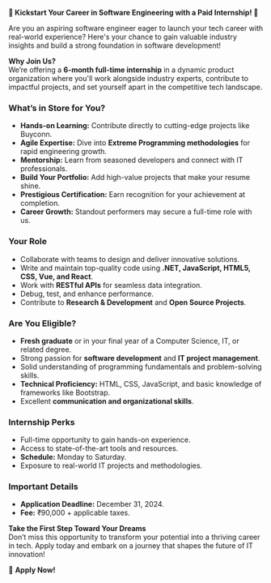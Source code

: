 **🚀 Kickstart Your Career in Software Engineering with a Paid Internship! 🌟**  

Are you an aspiring software engineer eager to launch your tech career with real-world experience? Here's your chance to gain valuable industry insights and build a strong foundation in software development!  

**Why Join Us?**  
We’re offering a **6-month full-time internship** in a dynamic product organization where you'll work alongside industry experts, contribute to impactful projects, and set yourself apart in the competitive tech landscape.  

### **What’s in Store for You?**  
- **Hands-on Learning:** Contribute directly to cutting-edge projects like Buyconn.  
- **Agile Expertise:** Dive into **Extreme Programming methodologies** for rapid engineering growth.  
- **Mentorship:** Learn from seasoned developers and connect with IT professionals.  
- **Build Your Portfolio:** Add high-value projects that make your resume shine.  
- **Prestigious Certification:** Earn recognition for your achievement at completion.  
- **Career Growth:** Standout performers may secure a full-time role with us.  

### **Your Role**  
- Collaborate with teams to design and deliver innovative solutions.  
- Write and maintain top-quality code using **.NET, JavaScript, HTML5, CSS, Vue, and React**.  
- Work with **RESTful APIs** for seamless data integration.  
- Debug, test, and enhance performance.  
- Contribute to **Research & Development** and **Open Source Projects**.  

### **Are You Eligible?**  
- **Fresh graduate** or in your final year of a Computer Science, IT, or related degree.  
- Strong passion for **software development** and **IT project management**.  
- Solid understanding of programming fundamentals and problem-solving skills.  
- **Technical Proficiency:** HTML, CSS, JavaScript, and basic knowledge of frameworks like Bootstrap.  
- Excellent **communication and organizational skills**.  

### **Internship Perks**  
- Full-time opportunity to gain hands-on experience.  
- Access to state-of-the-art tools and resources.  
- **Schedule:** Monday to Saturday.  
- Exposure to real-world IT projects and methodologies.  

### **Important Details**  
- **Application Deadline:** December 31, 2024.  
- **Fee:** ₹90,000 + applicable taxes.  

**Take the First Step Toward Your Dreams**  
Don’t miss this opportunity to transform your potential into a thriving career in tech. Apply today and embark on a journey that shapes the future of IT innovation!  

📧 **Apply Now!**
